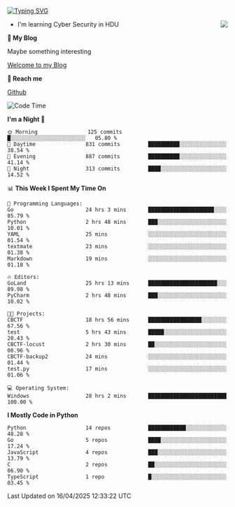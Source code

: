 [![Typing SVG](https://readme-typing-svg.herokuapp.com?font=Fira+Code&pause=1000&random=false&width=450&height=60&lines=Hello+%F0%9F%91%8B%F0%9F%8F%BB;I'm+JBNRZ)](https://git.io/typing-svg)

<a href="#">
  <img align="right" src="https://github-readme-stats.vercel.app/api?username=JBNRZ&show_icons=true&bg_color=15,f2f7fd,E0EAFC" />
</a>

- I'm learning Cyber Security in HDU

 **🌱 My Blog**

Maybe something interesting

[Welcome to my Blog](https://jbnrz.com.cn/)

 **💬 Reach me** 

[Github](https://github.com/JBNRZ)


<!--START_SECTION:waka-->
![Code Time](http://img.shields.io/badge/Code%20Time-1%2C149%20hrs%2045%20mins-blue)

**I'm a Night 🦉** 

```text
🌞 Morning                125 commits         █░░░░░░░░░░░░░░░░░░░░░░░░   05.80 % 
🌆 Daytime                831 commits         ██████████░░░░░░░░░░░░░░░   38.54 % 
🌃 Evening                887 commits         ██████████░░░░░░░░░░░░░░░   41.14 % 
🌙 Night                  313 commits         ████░░░░░░░░░░░░░░░░░░░░░   14.52 % 
```


📊 **This Week I Spent My Time On** 

```text
💬 Programming Languages: 
Go                       24 hrs 3 mins       █████████████████████░░░░   85.79 % 
Python                   2 hrs 48 mins       ███░░░░░░░░░░░░░░░░░░░░░░   10.01 % 
YAML                     25 mins             ░░░░░░░░░░░░░░░░░░░░░░░░░   01.54 % 
textmate                 23 mins             ░░░░░░░░░░░░░░░░░░░░░░░░░   01.38 % 
Markdown                 19 mins             ░░░░░░░░░░░░░░░░░░░░░░░░░   01.18 % 

🔥 Editors: 
GoLand                   25 hrs 13 mins      ██████████████████████░░░   89.98 % 
PyCharm                  2 hrs 48 mins       ███░░░░░░░░░░░░░░░░░░░░░░   10.02 % 

🐱‍💻 Projects: 
CBCTF                    18 hrs 56 mins      █████████████████░░░░░░░░   67.56 % 
test                     5 hrs 43 mins       █████░░░░░░░░░░░░░░░░░░░░   20.43 % 
CBCTF-locust             2 hrs 30 mins       ██░░░░░░░░░░░░░░░░░░░░░░░   08.96 % 
CBCTF-backup2            24 mins             ░░░░░░░░░░░░░░░░░░░░░░░░░   01.44 % 
test.py                  17 mins             ░░░░░░░░░░░░░░░░░░░░░░░░░   01.06 % 

💻 Operating System: 
Windows                  28 hrs 2 mins       █████████████████████████   100.00 % 
```

**I Mostly Code in Python** 

```text
Python                   14 repos            ████████████░░░░░░░░░░░░░   48.28 % 
Go                       5 repos             ████░░░░░░░░░░░░░░░░░░░░░   17.24 % 
JavaScript               4 repos             ███░░░░░░░░░░░░░░░░░░░░░░   13.79 % 
C                        2 repos             ██░░░░░░░░░░░░░░░░░░░░░░░   06.90 % 
TypeScript               1 repo              █░░░░░░░░░░░░░░░░░░░░░░░░   03.45 % 
```




 Last Updated on 16/04/2025 12:33:22 UTC
<!--END_SECTION:waka-->
